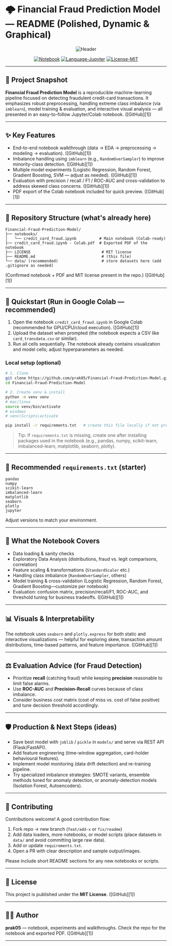 # 🌩️ Financial Fraud Prediction Model — README (Polished, Dynamic & Graphical)

<div align="center">

![Header](https://capsule-render.vercel.app/api?type=waving\&color=0:0f172a,100:0ea5a4\&height=200\&section=header\&text=⚡%20FINANCIAL%20FRAUD%20PREDICTION%20MODEL\&fontSize=36\&fontColor=ffffff\&animation=twinkling\&desc=Credit+Card+Fraud+Detection+%7C+ML+Pipeline\&descSize=14)

[![Notebook](https://img.shields.io/badge/Notebook-Colab-blue?style=for-the-badge\&logo=googlecolab)]()
[![Language-Jupyter](https://img.shields.io/badge/Language-JupyterNotebook-orange?style=for-the-badge\&logo=jupyter)]()
[![License-MIT](https://img.shields.io/badge/License-MIT-black?style=for-the-badge)]()

</div>

---

## 🔎 Project Snapshot

**Financial Fraud Prediction Model** is a reproducible machine-learning pipeline focused on detecting fraudulent credit-card transactions. It emphasizes robust preprocessing, handling extreme class imbalance (via `imblearn`), model training & evaluation, and interactive visual analysis — all presented in an easy-to-follow Jupyter/Colab notebook. ([GitHub][1])

---

## ✨ Key Features

* End-to-end notebook walkthrough (data → EDA → preprocessing → modeling → evaluation). ([GitHub][1])
* Imbalance handling using `imblearn` (e.g., `RandomOverSampler`) to improve minority-class detection. ([GitHub][1])
* Multiple model experiments (Logistic Regression, Random Forest, Gradient Boosting, SVM — adjust as needed). ([GitHub][1])
* Evaluation with precision / recall / F1 / ROC-AUC and cross-validation to address skewed class concerns. ([GitHub][1])
* PDF export of the Colab notebook included for quick preview. ([GitHub][1])

---

## 📁 Repository Structure (what's already here)

```
Financial-Fraud-Prediction-Model/
├── notebooks/
│   └── credit_card_fraud.ipynb          # Main notebook (Colab-ready)
├── credit_card_fraud.ipynb - Colab.pdf  # Exported PDF of the notebook
├── LICENSE                               # MIT license
├── README.md                             # (this file)
└── data/ (recommended)                   # store datasets here (add .gitignore as needed)
```

(Confirmed notebook + PDF and MIT license present in the repo.) ([GitHub][1])

---

## 🚀 Quickstart (Run in Google Colab — recommended)

1. Open the notebook `credit_card_fraud.ipynb` in Google Colab (recommended for GPU/CPU/cloud execution). ([GitHub][1])
2. Upload the dataset when prompted (the notebook expects a CSV like `card_transdata.csv` or similar).
3. Run all cells sequentially. The notebook already contains visualization and model cells; adjust hyperparameters as needed.

### Local setup (optional)

```bash
# 1. Clone
git clone https://github.com/prak05/Financial-Fraud-Prediction-Model.git
cd Financial-Fraud-Prediction-Model

# 2. Create venv & install
python -m venv venv
# mac/linux
source venv/bin/activate
# windows
# venv\Scripts\activate

pip install -r requirements.txt   # create this file locally if not present
```

> Tip: If `requirements.txt` is missing, create one after installing packages used in the notebook (e.g., pandas, numpy, scikit-learn, imbalanced-learn, matplotlib, seaborn, plotly).

---

## 🧩 Recommended `requirements.txt` (starter)

```
pandas
numpy
scikit-learn
imbalanced-learn
matplotlib
seaborn
plotly
jupyter
```

Adjust versions to match your environment.

---

## 🧠 What the Notebook Covers

* Data loading & sanity checks
* Exploratory Data Analysis (distributions, fraud vs. legit comparisons, correlation)
* Feature scaling & transformations (`StandardScaler` etc.)
* Handling class imbalance (`RandomOverSampler`, others)
* Model training & cross-validation (Logistic Regression, Random Forest, Gradient Boosting—customize per notebook)
* Evaluation: confusion matrix, precision/recall/F1, ROC-AUC, and threshold tuning for business tradeoffs. ([GitHub][1])

---

## 📊 Visuals & Interpretability

The notebook uses `seaborn` and `plotly.express` for both static and interactive visualizations — helpful for exploring skew, transaction amount distributions, time-based patterns, and feature importance. ([GitHub][1])

---

## ⚖️ Evaluation Advice (for Fraud Detection)

* Prioritize **recall** (catching fraud) while keeping **precision** reasonable to limit false alarms.
* Use **ROC-AUC** and **Precision-Recall** curves because of class imbalance.
* Consider business cost matrix (cost of miss vs. cost of false positive) and tune decision threshold accordingly.

---

## 🛡️ Production & Next Steps (ideas)

* Save best model with `joblib` / `pickle` in `models/` and serve via REST API (Flask/FastAPI).
* Add feature engineering (time-window aggregation, card-holder behavioural features).
* Implement model monitoring (data drift detection) and re-training pipeline.
* Try specialized imbalance strategies: SMOTE variants, ensemble methods tuned for anomaly detection, or anomaly-detection models (Isolation Forest, Autoencoders).

---

## 📝 Contributing

Contributions welcome! A good contribution flow:

1. Fork repo → new branch (`feat/add-x` or `fix/readme`)
2. Add data loaders, more notebooks, or model scripts (place datasets in `data/` and avoid committing large raw data).
3. Add or update `requirements.txt`.
4. Open a PR with clear description and sample output/images.

Please include short README sections for any new notebooks or scripts.

---

## 💼 License

This project is published under the **MIT License**. ([GitHub][1])

---

## 👨‍💻 Author

**prak05** — notebook, experiments and walkthroughs. Check the repo for the notebook and exported PDF. ([GitHub][1])

---


